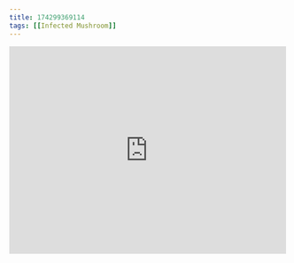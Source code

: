 ```yaml
---
title: 174299369114
tags: [[Infected Mushroom]]
---
```

<iframe allow="accelerometer; autoplay; clipboard-write; encrypted-media; gyroscope; picture-in-picture" allowfullscreen="" frameborder="0" height="375" id="youtube_iframe" src="https://www.youtube.com/embed/WxhTbxMSvT0?feature=oembed&amp;enablejsapi=1&amp;origin=https://safe.txmblr.com&amp;wmode=opaque" width="500"></iframe>